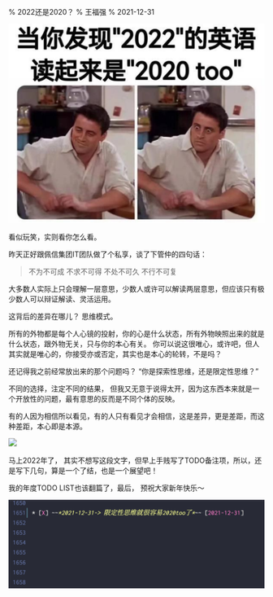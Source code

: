 % 2022还是2020？
% 王福强
% 2021-12-31

![](images/51651640919606_.pic.jpg)

看似玩笑，实则看你怎么看。

昨天正好跟佩信集团IT团队做了个私享，谈了下管仲的四句话：

> 不为不可成
> 不求不可得
> 不处不可久
> 不行不可复

大多数人实际上只会理解一层意思，少数人或许可以解读两层意思，但应该只有极少数人可以辩证解读、灵活运用。

这背后的差异在哪儿？  思维模式。

所有的外物都是每个人心镜的投射，你的心是什么状态，所有外物映照出来的就是什么状态，跟外物无关，只与你的本心有关。 你可以说这很唯心，或许吧，但人其实就是唯心的，你接受亦或否定，其实也是本心的轮转，不是吗？

还记得我之前经常放出来的那个问题吗？  “你是探索性思维，还是限定性思维？” 

不同的选择，注定不同的结果， 但我又无意于说得太开，因为这东西本来就是一个开放性的问题，最有意思的反而是不同个体的反映。

有的人因为相信所以看见，有的人只有看见才会相信，这是差异，更是差距，而这种差距，本心即是本源。

![](https://afoo.me/posts/images/2021-12-09-203513824.jpg)

马上2022年了， 其实不想写这段文字，但早上手贱写了TODO备注项，所以，还是写下几句，算是一个了结，也是一个展望吧！

我的年度TODO LIST也该翻篇了，最后， 预祝大家新年快乐～

![](images/51751640957394_.pic.jpg)

